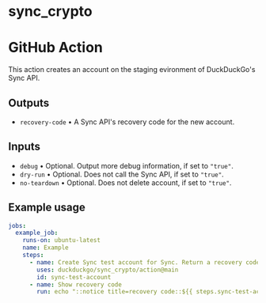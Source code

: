 # sync_crypto

# GitHub Action

This action creates an account on the staging evironment of DuckDuckGo's Sync API.

## Outputs

- `recovery-code` • A Sync API's recovery code for the new account.

## Inputs

- `debug` • Optional. Output more debug information, if set to `"true"`.
- `dry-run` • Optional. Does not call the Sync API, if set to `"true"`.
- `no-teardown` • Optional. Does not delete account, if set to `"true"`.

## Example usage

```yaml
jobs:
  example_job:
    runs-on: ubuntu-latest
    name: Example
    steps:
      - name: Create Sync test account for Sync. Return a recovery code.
        uses: duckduckgo/sync_crypto/action@main
        id: sync-test-account
      - name: Show recovery code
        run: echo "::notice title=recovery code::${{ steps.sync-test-account.outputs.recovery-code }}"
```
